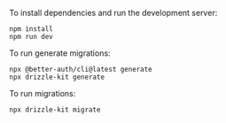 To install dependencies and run the development server:

```
npm install
npm run dev
```

To run generate migrations:

```
npx @better-auth/cli@latest generate
npx drizzle-kit generate
```

To run migrations:

```
npx drizzle-kit migrate
```